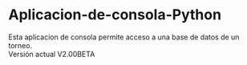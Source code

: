 # Aplicacion-de-consola-Python
Esta aplicacion de consola permite acceso a una base de datos de un torneo.<br>
Versión actual V2.00BETA
